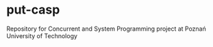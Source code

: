 # put-casp
Repository for Concurrent and System Programming project at Poznań University of Technology
